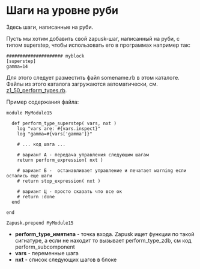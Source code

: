 # Шаги на уровне руби

Здесь шаги, написанные на руби.

Пусть мы хотим добавить свой zapusk-шаг, написанный на руби, с типом superstep, чтобы использовать
его в программах например так:
```
##################### myblock
[superstep]
gamma=14
```

Для этого следует разместить файл somename.rb в этом каталоге.
Файлы из этого каталога загружаются автоматически, см. [z1_50_perform_types.rb](../z1_50_perform_types.rb).

Пример содержания файла:

```
module MyModule15

  def perform_type_superstep( vars, nxt )
    log "vars are: #{vars.inspect}"
    log "gamma=#{vars['gamma']}"
    
    # ... код шага ...

    # вариант А - передача управления следующим шагам
    return perform_expression( nxt )
    
    # вариант Б -  останавливает управление и печатает warning если остались еще шаги
    # return stop_expression( nxt )
    
    # вариант Ц - просто сказать что все ок
    # return :done
  end

end

Zapusk.prepend MyModule15
```
* **perform_type_имятипа** - точка входа. Zapusk ищет функции по такой сигнатуре, а если не находит то вызывает perform_type_zdb, см код perform_subcomponent
* **vars** - переменные шага
* **nxt** - список следующих шагов в блоке

